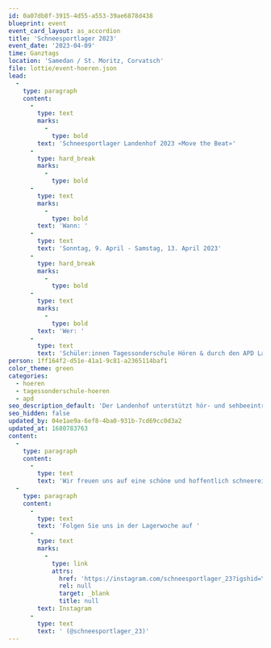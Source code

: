 ```yaml
---
id: 0a07db8f-3915-4d55-a553-39ae6878d438
blueprint: event
event_card_layout: as_accordion
title: 'Schneesportlager 2023'
event_date: '2023-04-09'
time: Ganztags
location: 'Samedan / St. Moritz, Corvatsch'
file: lottie/event-hoeren.json
lead:
  -
    type: paragraph
    content:
      -
        type: text
        marks:
          -
            type: bold
        text: 'Schneesportlager Landenhof 2023 «Move the Beat»'
      -
        type: hard_break
        marks:
          -
            type: bold
      -
        type: text
        marks:
          -
            type: bold
        text: 'Wann: '
      -
        type: text
        text: 'Sonntag, 9. April - Samstag, 13. April 2023'
      -
        type: hard_break
        marks:
          -
            type: bold
      -
        type: text
        marks:
          -
            type: bold
        text: 'Wer: '
      -
        type: text
        text: 'Schüler:innen Tagessonderschule Hören & durch den APD Landenhof betreute Kinder und Jugendliche'
person: 1ff164f2-d51e-41a1-9c81-a2365114baf1
color_theme: green
categories:
  - hoeren
  - tagessonderschule-hoeren
  - apd
seo_description_default: 'Der Landenhof unterstützt hör- und sehbeeinträchtigte Kinder & Jugendliche in ihrem selbstbestimmten Leben durch Förderung ihrer Fähigkeiten & Entwicklung'
seo_hidden: false
updated_by: 04e1ae9a-6ef8-4ba0-931b-7cd69cc0d3a2
updated_at: 1680783763
content:
  -
    type: paragraph
    content:
      -
        type: text
        text: 'Wir freuen uns auf eine schöne und hoffentlich schneereiche Woche!'
  -
    type: paragraph
    content:
      -
        type: text
        text: 'Folgen Sie uns in der Lagerwoche auf '
      -
        type: text
        marks:
          -
            type: link
            attrs:
              href: 'https://instagram.com/schneesportlager_23?igshid=YmMyMTA2M2Y='
              rel: null
              target: _blank
              title: null
        text: Instagram
      -
        type: text
        text: ' (@schneesportlager_23)'
---
```

